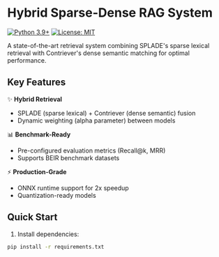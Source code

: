 # Hybrid Sparse-Dense RAG System

[![Python 3.9+](https://img.shields.io/badge/python-3.9+-blue.svg)](https://www.python.org/downloads/)
[![License: MIT](https://img.shields.io/badge/License-MIT-yellow.svg)](https://opensource.org/licenses/MIT)

A state-of-the-art retrieval system combining SPLADE's sparse lexical retrieval with Contriever's dense semantic matching for optimal performance.

## Key Features

✨ **Hybrid Retrieval**  
- SPLADE (sparse lexical) + Contriever (dense semantic) fusion
- Dynamic weighting (alpha parameter) between models

📊 **Benchmark-Ready**  
- Pre-configured evaluation metrics (Recall@k, MRR)
- Supports BEIR benchmark datasets

⚡ **Production-Grade**  
- ONNX runtime support for 2x speedup
- Quantization-ready models

## Quick Start

1. Install dependencies:
```bash
pip install -r requirements.txt